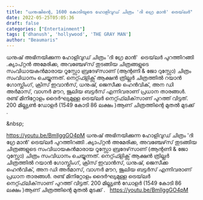 ```yaml
---
title: "ധനുഷിന്റെ, 1600 കോടിയുടെ ഹോളിവുഡ് ചിത്രം 'ദി ഗ്രെ മാൻ' ട്രെയ്‌ലർ"
date: 2022-05-25T05:05:36
draft: false
categories: ["Entertainment"]
tags: ['dhanush', 'hollywood', 'THE GRAY MAN']
author: "Beaumaris"
---
```


ധനുഷ് അഭിനയിക്കുന്ന ഹോളിവുഡ് ചിത്രം 'ദി ഗ്രേ മാൻ'  ട്രെയ്‌ലര്‍ പുറത്തിറങ്ങി .ക്യാപ്റ്റന്‍ അമേരിക്ക, അവഞ്ചേഴ്‌സ് തുടങ്ങിയ ചിത്രങ്ങളുടെ സംവിധായകന്‍മാരായ റൂസ്സോ ബ്രദേഴ്‌സാണ് (ആന്റണി &amp; ജോ റുസ്സോ) ചിത്രം സംവിധാനം ചെയ്യുന്നത്. നെറ്റ്ഫ്ളിക്സ് ആക്ഷൻ ത്രില്ലർ ചിത്രത്തിൽ റയാൻ ഗോസ്ലിംഗ്, ക്രിസ് ഇവാൻസ്, ധനുഷ്, ജെസീക്ക ഹെൻ‌വിക്, അന ഡി അർമാസ്, വാഗ്നർ മൗറ, ജൂലിയ ബട്ടർ‌സ് എന്നിവരാണ് പ്രധാന താരങ്ങൾ. രണ്ട് മിനിറ്റോളം ദൈര്‍ഘ്യമുള്ള ട്രെയ്‌ലര്‍ നെറ്റ്ഫ്‌ലിക്‌സാണ് പുറത്ത് വിട്ടത്. 200 മില്ല്യണ്‍ ഡോളര്‍ (1549 കോടി 86 ലക്ഷം )ആണ് ചിത്രത്തിന്റെ മുതൽ മുടക്ക് .

&amp;nbsp;

https://youtu.be/BmllggGO4pM
ധനുഷ് അഭിനയിക്കുന്ന ഹോളിവുഡ് ചിത്രം 'ദി ഗ്രേ മാൻ' ട്രെയ്‌ലര്‍ പുറത്തിറങ്ങി .ക്യാപ്റ്റന്‍ അമേരിക്ക, അവഞ്ചേഴ്‌സ് തുടങ്ങിയ ചിത്രങ്ങളുടെ സംവിധായകന്‍മാരായ റൂസ്സോ ബ്രദേഴ്‌സാണ് (ആന്റണി & ജോ റുസ്സോ) ചിത്രം സംവിധാനം ചെയ്യുന്നത്. നെറ്റ്ഫ്ളിക്സ് ആക്ഷൻ ത്രില്ലർ ചിത്രത്തിൽ റയാൻ ഗോസ്ലിംഗ്, ക്രിസ് ഇവാൻസ്, ധനുഷ്, ജെസീക്ക ഹെൻ‌വിക്, അന ഡി അർമാസ്, വാഗ്നർ മൗറ, ജൂലിയ ബട്ടർ‌സ് എന്നിവരാണ് പ്രധാന താരങ്ങൾ. രണ്ട് മിനിറ്റോളം ദൈര്‍ഘ്യമുള്ള ട്രെയ്‌ലര്‍ നെറ്റ്ഫ്‌ലിക്‌സാണ് പുറത്ത് വിട്ടത്. 200 മില്ല്യണ്‍ ഡോളര്‍ (1549 കോടി 86 ലക്ഷം )ആണ് ചിത്രത്തിന്റെ മുതൽ മുടക്ക് . &nbsp; https://youtu.be/BmllggGO4pM
